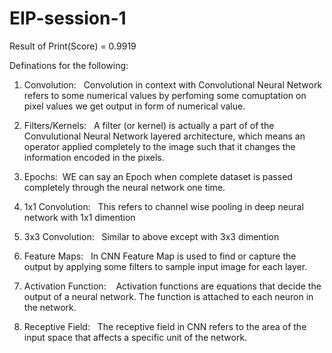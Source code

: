 # EIP-session-1

Result of Print(Score) = 0.9919

Definations for the following:

 1. Convolution: &nbsp;&nbsp;Convolution in context with Convolutional Neural Network refers to some numerical values by perfoming some comuptation on pixel values we get output in form of numerical value.

2. Filters/Kernels:&nbsp;&nbsp; A filter (or kernel) is actually a part of of the Convulutional Neural Network layered architecture, which means an operator applied completely to the image such that it changes the information encoded in the pixels.

3. Epochs:&nbsp;&nbsp;WE can say an Epoch when complete dataset is passed completely through the neural network one time.

4. 1x1 Convolution:&nbsp;&nbsp; This refers to channel wise pooling in deep neural network with 1x1 dimention

5. 3x3 Convolution:&nbsp;&nbsp; Similar to above except with 3x3 dimention

6. Feature Maps:&nbsp;&nbsp; In CNN Feature Map is used to find or capture the output by applying some filters to sample input image for each layer.

7. Activation Function: &nbsp;&nbsp; Activation functions are equations that decide the output of a neural network. The function is attached to each neuron in the network.

8. Receptive Field:&nbsp;&nbsp;  The receptive field in CNN refers to the area of the input space that affects a specific unit of the network.
